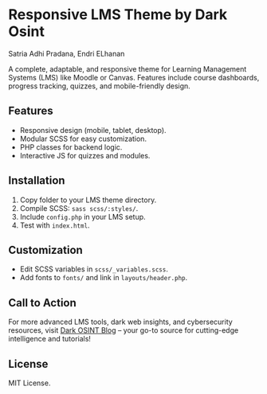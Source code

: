 # Responsive LMS Theme by Dark Osint

Satria Adhi Pradana, Endri ELhanan

A complete, adaptable, and responsive theme for Learning Management Systems (LMS) like Moodle or Canvas. Features include course dashboards, progress tracking, quizzes, and mobile-friendly design.

## Features
- Responsive design (mobile, tablet, desktop).
- Modular SCSS for easy customization.
- PHP classes for backend logic.
- Interactive JS for quizzes and modules.

## Installation
1. Copy folder to your LMS theme directory.
2. Compile SCSS: `sass scss/:styles/`.
3. Include `config.php` in your LMS setup.
4. Test with `index.html`.

## Customization
- Edit SCSS variables in `scss/_variables.scss`.
- Add fonts to `fonts/` and link in `layouts/header.php`.

## Call to Action
For more advanced LMS tools, dark web insights, and cybersecurity resources, visit [Dark OSINT Blog](https://darkosint.blogspot.com/) – your go-to source for cutting-edge intelligence and tutorials!

## License
MIT License.
